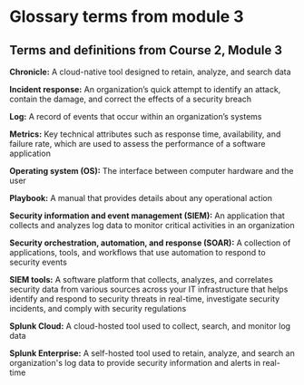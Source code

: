 # Glossary terms from module 3

## Terms and definitions from Course 2, Module 3

**Chronicle:** A cloud-native tool designed to retain, analyze, and search data

**Incident response:** An organization’s quick attempt to identify an attack, contain the damage, and correct the effects of a security breach

**Log:** A record of events that occur within an organization’s systems 

**Metrics:** Key technical attributes such as response time, availability, and failure rate, which are used to assess the performance of a software application

**Operating system (OS):** The interface between computer hardware and the user

**Playbook:** A manual that provides details about any operational action

**Security information and event management (SIEM):** An application that collects and analyzes log data to monitor critical activities in an organization

**Security orchestration, automation, and response (SOAR):** A collection of applications, tools, and workflows that use automation to respond to security events

**SIEM tools:** A software platform that collects, analyzes, and correlates security data from various sources across your IT infrastructure that helps identify and respond to security threats in real-time, investigate security incidents, and comply with security regulations

**Splunk Cloud:** A cloud-hosted tool used to collect, search, and monitor log data

**Splunk Enterprise:** A self-hosted tool used to retain, analyze, and search an organization's log data to provide security information and alerts in real-time